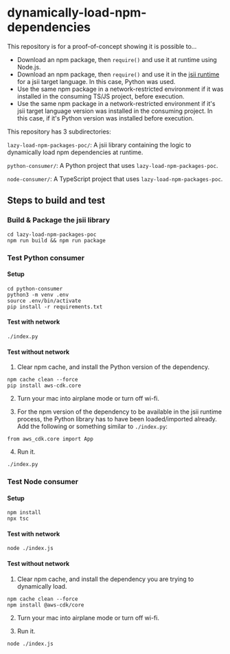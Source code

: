 # dynamically-load-npm-dependencies

This repository is for a proof-of-concept showing it is possible to...
- Download an npm package, then `require()` and use it at runtime using Node.js. 
- Download an npm package, then `require()` and use it in the [jsii
  runtime](https://aws.github.io/jsii/overview/runtime-architecture/) for a jsii
  target language. In this case, Python was used.
- Use the same npm package in a network-restricted environment if it was
  installed in the consuming TS/JS project, before execution.
- Use the same npm package in a network-restricted environment if it's jsii
  target language version was installed in the consuming project. In this case,
  if it's Python version was installed before execution. 


This repository has 3 subdirectories:

`lazy-load-npm-packages-poc/`: A jsii library containing the logic to dynamically load npm dependencies at runtime.

`python-consumer/`: A Python project that uses `lazy-load-npm-packages-poc`.

`node-consumer/`: A TypeScript project that uses `lazy-load-npm-packages-poc`.

## Steps to build and test

### Build & Package the jsii library

```
cd lazy-load-npm-packages-poc
npm run build && npm run package
```

### Test Python consumer

#### Setup

```
cd python-consumer
python3 -m venv .env
source .env/bin/activate
pip install -r requirements.txt
```

#### Test with network

```
./index.py
```

#### Test without network

1. Clear npm cache, and install the Python version of the dependency.
```
npm cache clean --force
pip install aws-cdk.core
```

2. Turn your mac into airplane mode or turn off wi-fi.

3. For the npm version of the dependency to be available in the jsii runtime
process, the Python library has to have been loaded/imported already. Add the
following or something similar to `./index.py`:

```
from aws_cdk.core import App
```

4. Run it.

```
./index.py
```

### Test Node consumer

#### Setup

```
npm install
npx tsc
```

#### Test with network

```
node ./index.js
```

#### Test without network

1. Clear npm cache, and install the dependency you are trying to dynamically load.
```
npm cache clean --force
npm install @aws-cdk/core
```

2. Turn your mac into airplane mode or turn off wi-fi.

3. Run it.

```
node ./index.js
```